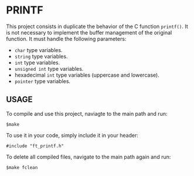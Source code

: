 # PRINTF
This project consists in duplicate the behavior of the C function `printf()`. It is not necessary to implement the buffer management of the original function. It must handle the following parameters:

- `char` type variables.
- `string` type variables.
- `int` type variables.
- `unsigned int` type variables.
- hexadecimal `int` type variables (uppercase and lowercase).
- `pointer` type variables.

## USAGE
To compile and use this project, naviagte to the main path and run:
```
$make
```

To use it in your code, simply include it in your header:
```
#include "ft_printf.h"
```

To delete all compiled files, navigate to the main path again and run:
```
$make fclean
```
